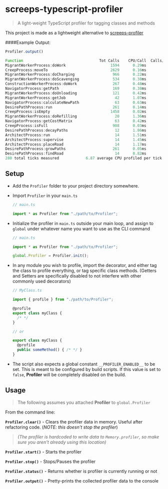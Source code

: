 # screeps-typescript-profiler
> A light-weight TypeScript profiler for tagging classes and methods


This project is made as a lightweight alternative to [screeps-profiler](https://github.com/gdborton/screeps-profiler)

####Example Output:
```javascript
Profiler.output()

Function                                  Tot Calls    CPU/Call  Calls/Tick    CPU/Tick   % of Tot
MigrantWorkerProcess:doWork                    1594      0.29ms        5.69      1.66ms       24 %
CreepProcess:moveTo                            2629      0.16ms        9.39      1.48ms       22 %
MigrantWorkerProcess:doCharging                 966      0.22ms        3.45      0.77ms       11 %
MigrantWorkerProcess:doScavenging               534      0.38ms        1.91      0.73ms       11 %
ConstructionWorkerProcess:doWork                267      0.48ms        0.95      0.46ms        7 %
NavigatorProcess:getPath                        169      0.38ms        0.60      0.23ms        3 %
MigrantWorkerProcess:doUnloading                121      0.42ms        0.43      0.18ms        3 %
MigrantWorkerProcess:getJob                      42      1.07ms        0.15      0.16ms        2 %
NavigatorProcess:calculateNewPath                63      0.63ms        0.23      0.14ms        2 %
DesirePathProcess:run                           261      0.14ms        0.93      0.13ms        2 %
CreepProcess:isEmpty                           1458      0.02ms        5.21      0.11ms        2 %
MigrantWorkerProcess:doRefilling                 20      1.36ms        0.07      0.10ms        1 %
NavigatorProcess:getCostMatrix                   63      0.42ms        0.23      0.09ms        1 %
CreepProcess:isFull                             908      0.03ms        3.24      0.08ms        1 %
DesirePathProcess:decayPaths                     12      1.86ms        0.04      0.08ms        1 %
ArchitectProcess:run                             14      1.51ms        0.05      0.08ms        1 %
ArchitectProcess:supervise                       14      1.45ms        0.05      0.07ms        1 %
ArchitectProcess:placeRoad                       14      1.17ms        0.05      0.06ms        1 %
DesirePathProcess:growPaths                     261      0.05ms        0.93      0.05ms        1 %
DesirePathProcess:findRoad                       14      0.82ms        0.05      0.04ms        1 %
280 total ticks measured			6.87 average CPU profiled per tick
```

## Setup

- Add the `Profiler` folder to your project directory somewhere. 

- Import `Profiler` in your `main.ts`
  ```typescript
  // main.ts

  import * as Profiler from "./path/to/Profiler";
  ```

- Initialize the profiler in `main.ts` outside your main loop, and assign to `global` under whatever name you want to use as the CLI command

  ```typescript
  // main.ts

  import * as Profiler from "./path/to/Profiler";

  global.Profiler = Profiler.init();
  ```

- In any module you wish to profile, import the decorator, and either tag the class to profile everything, or tag specific class methods.  (Getters and Setters are specifically disabled to not interfere with other commonly used decorators)

  ```typescript
  // MyClass.ts

  import { profile } from "./path/to/Profiler";

  @profile
  export class myClass {
    /* */
  }

  // or

  export class myClass {
    @profile
    public someMethod() { /* */ }
  }
  ```
  
- The script also expects a global constant `__PROFILER_ENABLED__` to be set.  This is meant to be configured by build scripts.  If this value is set to `false`, **Profiler** will be completely disabled on the build.

## Usage

> The following assumes you attached **Profiler** to `global.Profiler`

From the command line:

**`Profiler.clear()`** - Clears the profiler data in memory.  Useful after refactoring code. (*NOTE: this doesn't stop the profiler*)

> *(The profiler is hardcoded to write data to `Memory.profiler`, so make sure you aren't already using this location)*

**`Profiler.start()`** - Starts the profiler

**`Profiler.stop()`** - Stops/Pauses the profiler

**`Profiler.status()`** - Returns whether is profiler is currently running or not

**`Profiler.output()`** - Pretty-prints the collected profiler data to the console
